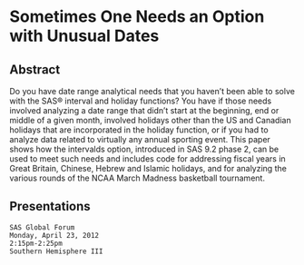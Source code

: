 # Sometimes One Needs an Option with Unusual Dates

## Abstract
Do you have date range analytical needs that you haven’t been able to solve
with the SAS® interval and holiday functions? You have if those needs 
involved analyzing a date range that didn’t start at the beginning, end or
middle of a given month, involved holidays other than the US and Canadian
holidays that are incorporated in the holiday function, or if you had to
analyze data related to virtually any annual sporting event. This paper
shows how the intervalds option, introduced in SAS 9.2 phase 2, can be
used to meet such needs and includes code for addressing fiscal years in
Great Britain, Chinese, Hebrew and Islamic holidays, and for analyzing the
various rounds of the NCAA March Madness basketball tournament.

## Presentations
```
SAS Global Forum
Monday, April 23, 2012
2:15pm-2:25pm
Southern Hemisphere III
```
